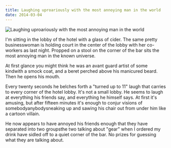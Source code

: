 ```yaml
---
title: Laughing uproariously with the most annoying man in the world
date: 2014-03-04
---
```


![Laughing uproariously with the most annoying man in the world](https://source.unsplash.com/s9CC2SKySJM/1600x900)

I'm sitting in the lobby of the hotel with a glass of cider. The same pretty businesswoman is holding court in the center of the lobby with her co-workers as last night. Propped on a stool on the corner of the bar sits the most annoying man in the known universe.

At first glance you might think he was an avant guard artist of some kindwith a smock coat, and a beret perched above his manicured beard. Then he opens his mouth.

Every twenty seconds he belches forth a "turned up to 11" laugh that carries to every corner of the hotel lobby. It's not a small lobby. He seems to laugh at everything his friends say, and everything he himself says. At first it's amusing, but after fifteen minutes it's enough to conjur visions of somebodyanybodysneaking up and sawing his chair out from under him like a cartoon villain.

He now appears to have annoyed his friends enough that they have separated into two groupsthe two talking about "gear" when I ordered my drink have sidled off to a quiet corner of the bar. No prizes for guessing what they are talking about.